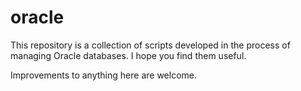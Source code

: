 oracle
======

This repository is a collection of scripts developed in the process of managing Oracle databases. I hope you find them useful.

Improvements to anything here are welcome.
